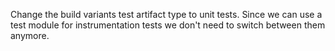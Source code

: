 

Change the build variants test artifact type to unit tests.
Since we can use a test module for instrumentation tests we don't need to switch between them anymore.
